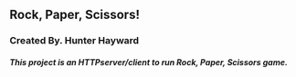 ## Rock, Paper, Scissors!

### Created By. Hunter Hayward 

##### This project is an HTTPserver/client to run Rock, Paper, Scissors game.



